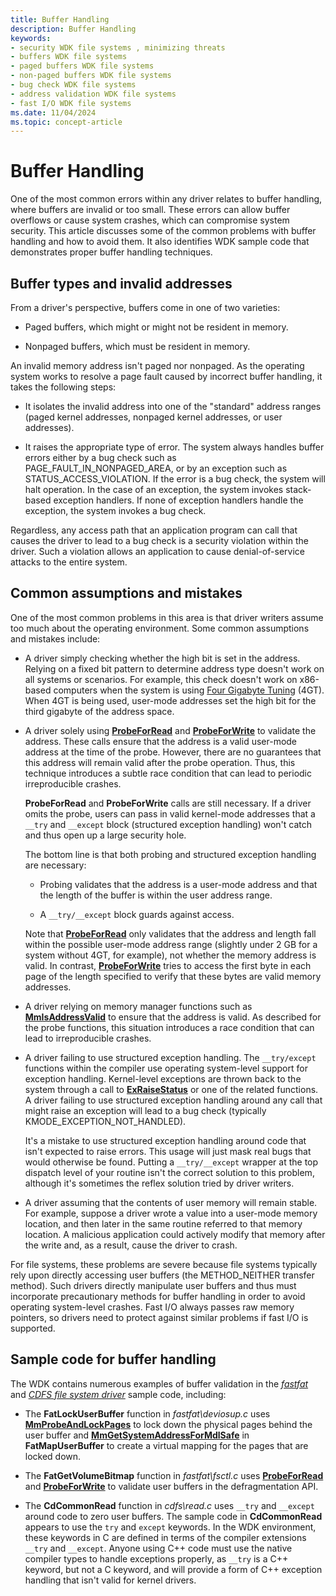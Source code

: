 ```yaml
---
title: Buffer Handling
description: Buffer Handling
keywords:
- security WDK file systems , minimizing threats
- buffers WDK file systems
- paged buffers WDK file systems
- non-paged buffers WDK file systems
- bug check WDK file systems
- address validation WDK file systems
- fast I/O WDK file systems
ms.date: 11/04/2024
ms.topic: concept-article
---
```


# Buffer Handling

One of the most common errors within any driver relates to buffer handling, where buffers are invalid or too small. These errors can allow buffer overflows or cause system crashes, which can compromise system security. This article discusses some of the common problems with buffer handling and how to avoid them. It also identifies WDK sample code that demonstrates proper buffer handling techniques.

## Buffer types and invalid addresses

From a driver's perspective, buffers come in one of two varieties:

* Paged buffers, which might or might not be resident in memory.

* Nonpaged buffers, which must be resident in memory.

An invalid memory address isn't paged nor nonpaged. As the operating system works to resolve a page fault caused by incorrect buffer handling, it takes the following steps:

* It isolates the invalid address into one of the "standard" address ranges (paged kernel addresses, nonpaged kernel addresses, or user addresses).

* It raises the appropriate type of error. The system always handles buffer errors either by a bug check such as PAGE_FAULT_IN_NONPAGED_AREA, or by an exception such as STATUS_ACCESS_VIOLATION. If the error is a bug check, the system will halt operation. In the case of an exception, the system invokes stack-based exception handlers. If none of exception handlers handle the exception, the system invokes a bug check.

Regardless, any access path that an application program can call that causes the driver to lead to a bug check is a security violation within the driver. Such a violation allows an application to cause denial-of-service attacks to the entire system.

## Common assumptions and mistakes

One of the most common problems in this area is that driver writers assume too much about the operating environment. Some common assumptions and mistakes include:

* A driver simply checking whether the high bit is set in the address. Relying on a fixed bit pattern to determine address type doesn't work on all systems or scenarios. For example, this check doesn't work on x86-based computers when the system is using [Four Gigabyte Tuning](/windows/win32/memory/4-gigabyte-tuning) (4GT). When 4GT is being used, user-mode addresses set the high bit for the third gigabyte of the address space.

* A driver solely using [**ProbeForRead**](/windows-hardware/drivers/ddi/wdm/nf-wdm-probeforread) and [**ProbeForWrite**](/windows-hardware/drivers/ddi/wdm/nf-wdm-probeforwrite) to validate the address. These calls ensure that the address is a valid user-mode address at the time of the probe. However, there are no guarantees that this address will remain valid after the probe operation. Thus, this technique introduces a subtle race condition that can lead to periodic irreproducible crashes.

  **ProbeForRead** and **ProbeForWrite** calls are still necessary. If a driver omits the probe, users can pass in valid kernel-mode addresses that a ```__try``` and ```__except``` block (structured exception handling) won't catch and thus open up a large security hole.

  The bottom line is that both probing and structured exception handling are necessary:
  
  * Probing validates that the address is a user-mode address and that the length of the buffer is within the user address range.

  * A ```__try/__except``` block guards against access.

  Note that [**ProbeForRead**](/windows-hardware/drivers/ddi/wdm/nf-wdm-probeforread) only validates that the address and length fall within the possible user-mode address range (slightly under 2 GB for a system without 4GT, for example), not whether the memory address is valid. In contrast, [**ProbeForWrite**](/windows-hardware/drivers/ddi/wdm/nf-wdm-probeforwrite) tries to access the first byte in each page of the length specified to verify that these bytes are valid memory addresses.

* A driver relying on memory manager functions such as [**MmIsAddressValid**](/windows-hardware/drivers/ddi/ntddk/nf-ntddk-mmisaddressvalid) to ensure that the address is valid. As described for the probe functions, this situation introduces a race condition that can lead to irreproducible crashes.

* A driver failing to use structured exception handling. The ```__try/except``` functions within the compiler use operating system-level support for exception handling. Kernel-level exceptions are thrown back to the system through a call to [**ExRaiseStatus**](/windows-hardware/drivers/ddi/wdm/nf-wdm-exraisestatus) or one of the related functions. A driver failing to use structured exception handling around any call that might raise an exception will lead to a bug check (typically KMODE_EXCEPTION_NOT_HANDLED).

  It's a mistake to use structured exception handling around code that isn't expected to raise errors. This usage will just mask real bugs that would otherwise be found. Putting a ```__try/__except``` wrapper at the top dispatch level of your routine isn't the correct solution to this problem, although it's sometimes the reflex solution tried by driver writers.

* A driver assuming that the contents of user memory will remain stable. For example, suppose a driver wrote a value into a user-mode memory location, and then later in the same routine referred to that memory location. A malicious application could actively modify that memory after the write and, as a result, cause the driver to crash.

For file systems, these problems are severe because file systems typically rely upon directly accessing user buffers (the METHOD_NEITHER transfer method). Such drivers directly manipulate user buffers and thus must incorporate precautionary methods for buffer handling in order to avoid operating system-level crashes. Fast I/O always passes raw memory pointers, so drivers need to protect against similar problems if fast I/O is supported.

## Sample code for buffer handling

The WDK contains numerous examples of buffer validation in the [*fastfat*](https://github.com/microsoft/windows-driver-samples/tree/main/filesys/fastfat) and [*CDFS file system driver*](https://github.com/microsoft/Windows-driver-samples/blob/main/filesys/cdfs/README.md) sample code, including:

* The **FatLockUserBuffer** function in *fastfat\\deviosup.c* uses [**MmProbeAndLockPages**](/windows-hardware/drivers/ddi/wdm/nf-wdm-mmprobeandlockpages) to lock down the physical pages behind the user buffer and [**MmGetSystemAddressForMdlSafe**](/windows-hardware/drivers/ddi/wdm/nf-wdm-mmgetsystemaddressformdlsafe) in **FatMapUserBuffer** to create a virtual mapping for the pages that are locked down.

* The **FatGetVolumeBitmap** function in *fastfat\\fsctl.c* uses [**ProbeForRead**](/windows-hardware/drivers/ddi/wdm/nf-wdm-probeforread) and [**ProbeForWrite**](/windows-hardware/drivers/ddi/wdm/nf-wdm-probeforwrite) to validate user buffers in the defragmentation API.

* The **CdCommonRead** function in *cdfs\\read.c* uses ```__try``` and ```__except``` around code to zero user buffers. The sample code in **CdCommonRead** appears to use the ```try``` and ```except``` keywords. In the WDK environment, these keywords in C are defined in terms of the compiler extensions ```__try``` and ```__except```. Anyone using C++ code must use the native compiler types to handle exceptions properly, as ```__try``` is a C++ keyword, but not a C keyword, and will provide a form of C++ exception handling that isn't valid for kernel drivers.
